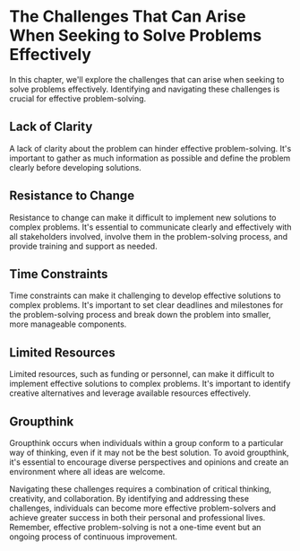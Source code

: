 # The Challenges That Can Arise When Seeking to Solve Problems Effectively

In this chapter, we'll explore the challenges that can arise when seeking to solve problems effectively. Identifying and navigating these challenges is crucial for effective problem-solving.

Lack of Clarity
---------------

A lack of clarity about the problem can hinder effective problem-solving. It's important to gather as much information as possible and define the problem clearly before developing solutions.

Resistance to Change
--------------------

Resistance to change can make it difficult to implement new solutions to complex problems. It's essential to communicate clearly and effectively with all stakeholders involved, involve them in the problem-solving process, and provide training and support as needed.

Time Constraints
----------------

Time constraints can make it challenging to develop effective solutions to complex problems. It's important to set clear deadlines and milestones for the problem-solving process and break down the problem into smaller, more manageable components.

Limited Resources
-----------------

Limited resources, such as funding or personnel, can make it difficult to implement effective solutions to complex problems. It's important to identify creative alternatives and leverage available resources effectively.

Groupthink
----------

Groupthink occurs when individuals within a group conform to a particular way of thinking, even if it may not be the best solution. To avoid groupthink, it's essential to encourage diverse perspectives and opinions and create an environment where all ideas are welcome.

Navigating these challenges requires a combination of critical thinking, creativity, and collaboration. By identifying and addressing these challenges, individuals can become more effective problem-solvers and achieve greater success in both their personal and professional lives. Remember, effective problem-solving is not a one-time event but an ongoing process of continuous improvement.
